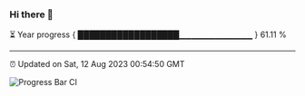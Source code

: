 ### Hi there 👋

⏳ Year progress { ██████████████████▁▁▁▁▁▁▁▁▁▁▁▁ } 61.11 %

---

⏰ Updated on Sat, 12 Aug 2023 00:54:50 GMT

![Progress Bar CI](https://github.com/liununu/liununu/workflows/Progress%20Bar%20CI/badge.svg)
